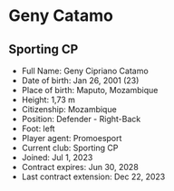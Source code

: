 # Geny Catamo
## Sporting CP

- Full Name: Geny Cipriano Catamo
- Date of birth: Jan 26, 2001 (23)
- Place of birth: Maputo, Mozambique
- Height: 1,73 m
- Citizenship: Mozambique
- Position: Defender - Right-Back
- Foot: left
- Player agent: Promoesport
- Current club: Sporting CP
- Joined: Jul 1, 2023
- Contract expires: Jun 30, 2028
- Last contract extension: Dec 22, 2023